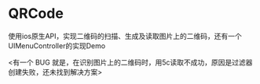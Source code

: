 # QRCode
使用ios原生API，实现二维码的扫描、生成及读取图片上的二维码，还有一个UIMenuController的实现Demo

<有一个 BUG 就是，在识别图片上的二维码时，用5c读取不成功，原因是过滤器创建失败，还未找到解决方案>
